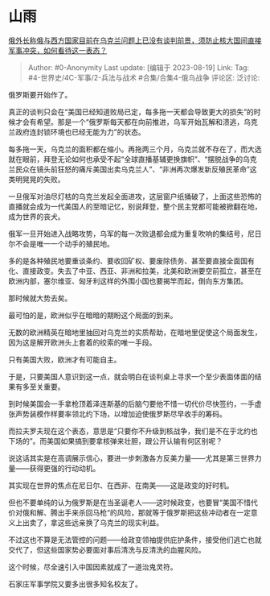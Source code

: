 # 山雨
[俄外长称俄与西方国家目前在乌克兰问题上已没有谈判前景，须防止核大国间直接军事冲突，如何看待这一表态？](https://www.zhihu.com/question/618092508/answer/3172944496)

> Author: #0-Anonymity
> Last update: [编辑于 2023-08-19]
> Link:
> Tag: #4-世界史/4C-军事/2-兵法与战术 #合集/合集4-俄乌战争 
> 评论区:
> 泛讨论:

俄罗斯要开始作了。

真正的谈判只会在“美国已经知道败局已定，每多拖一天都会导致更大的损失”的时候才会有希望。那是一个“俄罗斯每天都在向前推进，乌军开始瓦解和溃逃，乌克兰政府连封锁环境也已经无能为力”的状态。

每多拖一天，乌克兰的面积都在缩小。再拖两三个月，乌克兰就不存在了，而大选就在眼前，拜登无论如何也承受不起“全球直播基辅更换旗帜”、“摆脱战争的乌克兰民众在镜头前狂怒的痛斥美国出卖乌克兰人”、“非洲再次爆发新反殖民革命”这类明晃晃的失败。

一旦俄军对油尽灯枯的乌克兰发起全面进攻，这层窗户纸捅破了，上面这些恐怖的直播就会成为一代美国人的至暗记忆，别说拜登，整个民主党都可能被掀翻在地，成为世界的丧犬。

俄军一旦开始进入战略攻势，乌军的每一次败退都会成为重复吹响的集结号，尼日尔不会是唯一一个动手的殖民地。

多的是各种殖民地要重谈条约、要收回矿权、要废除债务、甚至要直接全面国有化、直接政变。失去了中亚、西亚、非洲和拉美，北美和欧洲要空前孤立，甚至在欧洲内部，塞尔维亚、匈牙利这样的外围小国也要揭竿而起，倒向东方集团。

那时候就大势去矣。

最可怕的是，欧洲似乎在暗暗的期盼这个局面的到来。

无数的欧洲精英在暗地里抽回对乌克兰的实质帮助，在暗地里促使这个局面发生，因为这是解开欧洲头上套着的绞索的唯一手段。

只有美国大败，欧洲才有可能自主。

于是，只要美国人意识到这一点，就会明白在谈判桌上寻求一个至少表面体面的结果有多至关重要。

到时候美国会一手拿枪顶着泽连斯基的后脑勺要他不惜一切代价尽快签约，一手虚张声势装模作样要率领北约下场，以增加迫使俄罗斯尽早收手的筹码。

而拉夫罗夫现在这个表态，意思是“只要你不升级到核战争，我们是不在乎北约也下场的”。而美国如果搞到要拿核弹来壮胆，跟公开认输有何区别呢？

说这话其实是在高调展示信心，要进一步刺激各方反美力量——尤其是第三世界力量——获得更强的行动动机。

其实现在世界的焦点在尼日尔、在西非、在南美——这是政变的好时机。

但也不要单纯的认为俄罗斯是在当圣诞老人——这时候政变，也要冒“美国不惜代价对俄和解、腾出手来杀回马枪“的风险，那就等于俄罗斯把这些冲动者在一定意义上出卖了，拿这些远亲换了乌克兰的现实利益。

不过这也不算是无法管控的问题——给政变领袖提供庇护条件，接受他们逃亡也就交代了，但这些国家势必要面对事后清洗与反清洗的血腥风险。

这个时候，尽全速引入中国因素就成了一道治鬼灵符。

石家庄军事学院又要多出很多知名校友了。